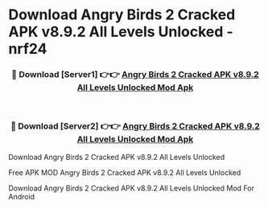 # Download Angry Birds 2 Cracked APK v8.9.2 All Levels Unlocked - nrf24



<div align="center">
<h3>🔴 Download [Server1] 👉👉 <a href="https://momento.my/?title=Angry_Birds_2_Cracked_APK_v8.9.2_All_Levels_Unlocked">Angry Birds 2 Cracked APK v8.9.2 All Levels Unlocked Mod Apk</a></h3><br>

<h3>🔴 Download [Server2] 👉👉 <a href="https://momento.my/?title=Angry_Birds_2_Cracked_APK_v8.9.2_All_Levels_Unlocked">Angry Birds 2 Cracked APK v8.9.2 All Levels Unlocked Mod Apk</a></h3>
</div>



Download Angry Birds 2 Cracked APK v8.9.2 All Levels Unlocked 

Free APK MOD Angry Birds 2 Cracked APK v8.9.2 All Levels Unlocked 

Download Angry Birds 2 Cracked APK v8.9.2 All Levels Unlocked Mod For Android
